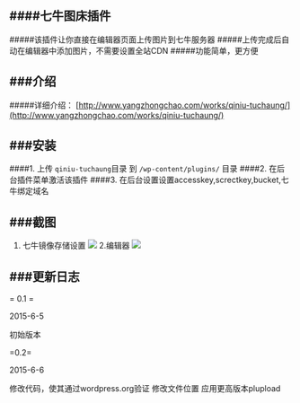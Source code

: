 ####七牛图床插件
---
#####该插件让你直接在编辑器页面上传图片到七牛服务器
#####上传完成后自动在编辑器中添加图片，不需要设置全站CDN
#####功能简单，更方便

###介绍
---
#####详细介绍： [http://www.yangzhongchao.com/works/qiniu-tuchaung/](http://www.yangzhongchao.com/works/qiniu-tuchaung/)

###安装
---
####1. 上传 `qiniu-tuchaung`目录 到 `/wp-content/plugins/` 目录
####2. 在后台插件菜单激活该插件
####3. 在后台设置设置accesskey,screctkey,bucket,七牛绑定域名

###截图
---

1. 七牛镜像存储设置
![](http://img.yangzhongchao.com/img%202015-06-05-002.png)
2.编辑器
![](http://img.yangzhongchao.com/img%202015-06-05-003.png)

###更新日志
---
= 0.1 =

2015-6-5

初始版本

=0.2= 

2015-6-6

修改代码，使其通过wordpress.org验证
修改文件位置
应用更高版本plupload



 